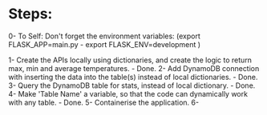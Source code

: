 # Steps:

0- To Self: Don't forget the environment variables: (export FLASK_APP=main.py - export FLASK_ENV=development )

1- Create the APIs locally using dictionaries, and create the logic to return max, min and average temperatures. - Done.
2- Add DynamoDB connection with inserting the data into the table(s) instead of local dictionaries. - Done.
3- Query the DynamoDB table for stats, instead of local dictionary. - Done. 
4- Make 'Table Name' a variable, so that the code can dynamically work with any table. - Done.
5- Containerise the application.
6-